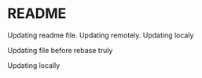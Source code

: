 # README

Updating readme file. 
Updating remotely.
Updating localy

Updating file before rebase truly

Updating locally

